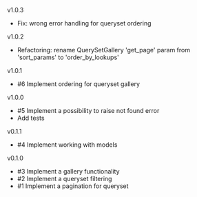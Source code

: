 v1.0.3

* Fix: wrong error handling for queryset ordering

v1.0.2

* Refactoring: rename QuerySetGallery 'get_page' param  from 'sort_params' to 'order_by_lookups'

v1.0.1

* #6 Implement ordering for queryset gallery

v1.0.0

* #5 Implement a possibility to raise not found error 
* Add tests

v0.1.1

* #4 Implement working with models

v0.1.0

* #3 Implement a gallery functionality
* #2 Implement a queryset filtering
* #1 Implement a pagination for queryset
